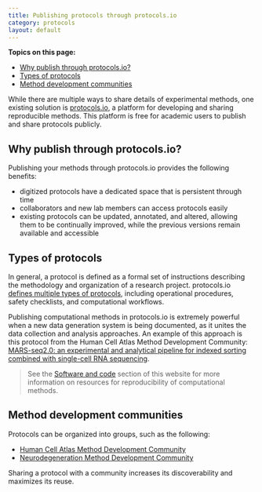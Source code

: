 ```yaml
---
title: Publishing protocols through protocols.io
category: protocols
layout: default
---
```


**Topics on this page:**
- [Why publish through protocols.io?](#why-publish-through-protocolsio)
- [Types of protocols](#types-of-protocols)
- [Method development communities](#method-development-communities)

While there are multiple ways to share details of experimental methods,
one existing solution is [protocols.io](https://www.protocols.io/),
a platform for developing and sharing reproducible methods.
This platform is free for academic users to publish and share protocols publicly.

## Why publish through protocols.io?

Publishing your methods through protocols.io provides the following benefits:

- digitized protocols have a dedicated space that is persistent through time
- collaborators and new lab members can access protocols easily 
- existing protocols can be updated, annotated, and altered, allowing them to be continually improved, while the previous versions remain available and accessible

## Types of protocols

In general, a protocol is defined as a formal set of instructions
describing the methodology and organization of a research project.
protocols.io [defines multiple types of protocols](https://www.protocols.io/what-is-protocol),
including operational procedures, safety checklists, and computational workflows.

Publishing computational methods in protocols.io is extremely powerful 
when a new data generation system is being documented,
as it unites the data collection and analysis approaches.
An example of this approach is this protocol from the Human Cell Atlas Method Development Community:
[MARS-seq2.0: an experimental and analytical pipeline for indexed sorting combined with single-cell RNA sequencing](https://www.protocols.io/view/mars-seq2-0-an-experimental-and-analytical-pipelin-7hkhj4w).

> See the [Software and code](/open-science/code/overview) section
> of this website for more information on resources for reproducibility of computational methods.

## Method development communities

Protocols can be organized into groups,
such as the following:
- [Human Cell Atlas Method Development Community](https://www.protocols.io/workspaces/hca/publications)
- [Neurodegeneration Method Development Community](https://www.protocols.io/workspaces/neurodegeneration-method-development-community1/publications)

Sharing a protocol with a community increases its discoverability
and maximizes its reuse.
